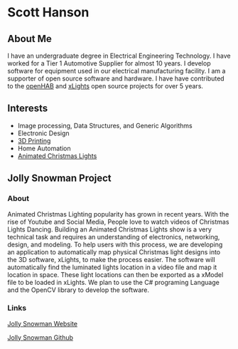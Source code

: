 # Scott Hanson

## About Me

I have an undergraduate degree in Electrical Engineering Technology. I have worked for a Tier 1 Automotive Supplier for almost 10 years. 
I develop software for equipment used in our electrical manufacturing facility. I am a supporter of open source software and hardware. 
I have have contributed to the [openHAB](https://www.openhab.org/) and [xLights](http://xlights.org/) open source projects for over 5 years.

## Interests

- Image processing, Data Structures, and Generic Algorithms
- Electronic Design
- [3D Printing](https://www.thingiverse.com/scooter_seh/designs)
- Home Automation
- [Animated Christmas Lights](http://scottnation.com/)

## Jolly Snowman Project

### About
Animated Christmas Lighting popularity has grown in recent years. With the rise of Youtube and Social Media, People love to watch videos of Christmas Lights Dancing. Building an Animated Christmas Lights show is a very technical task and requires an understanding of electronics, networking, design, and modeling. To help users with this process, we are developing an application to automatically map physical Christmas light designs into the 3D software, xLights, to make the process easier. The software will automatically find the luminated lights location in a video file and map it location in space. These light locations can then be exported as a xModel file to be loaded in xLights. We plan to use the C# programing Language and the OpenCV library to develop the software.  

### Links
[Jolly Snowman Website](https://computergeek1507.github.io/GVSU-CIS641-Jolly-Snowman)

[Jolly Snowman Github](https://github.com/computergeek1507/GVSU-CIS641-Jolly-Snowman)
